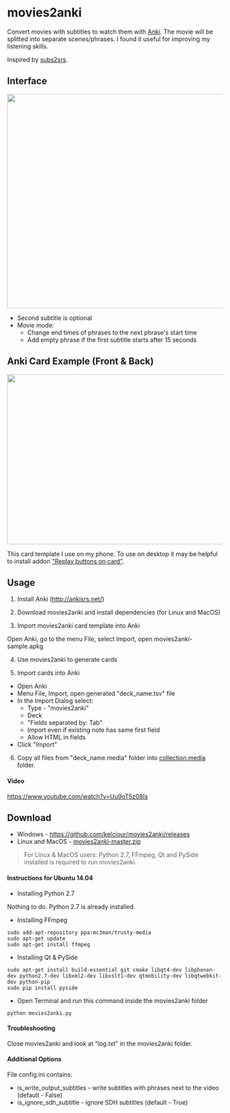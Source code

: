 #  movies2anki

Convert movies with subtitles to watch them with [Anki](http://ankisrs.net). The movie will be splitted into separate scenes/phrases. I found it useful for improving my listening skills.

Inspired by [subs2srs](http://subs2srs.sourceforge.net/).

## Interface

<img src="https://dl.dropboxusercontent.com/u/58886000/GitHub/movies2anki.png" width="775" height="499">

* Second subtitle is optional
* Movie mode:
  * Change end times of phrases to the next phrase's start time
  * Add empty phrase if the first subtitle starts after 15 seconds

## Anki Card Example (Front & Back)

<img src="https://dl.dropboxusercontent.com/u/58886000/GitHub/front-back-hints.png" width="775" height="396">

This card template I use on my phone. To use on desktop it may be helpful to install addon ["Replay buttons on card"](https://ankiweb.net/shared/info/498789867).

## Usage

1. Install Anki (http://ankisrs.net/)

2. Download movies2anki and install dependencies (for Linux and MacOS)

3. Import movies2anki card template into Anki

  Open Anki, go to the menu File, select Import, open movies2anki-sample.apkg

4. Use movies2anki to generate cards

5. Import cards into Anki
  * Open Anki
  * Menu File, Import, open generated "deck_name.tsv" file
  * In the Import Dialog select:
    * Type - "movies2anki"
    * Deck
    * "Fields separated by: Tab"
    * Import even if existing note has same first field
    * Allow HTML in fields
  * Click "Import"
6. Copy all files from "deck_name.media" folder into [collection.media](http://ankisrs.net/docs/manual.html#files) folder.

  #### Video

  https://www.youtube.com/watch?v=Uu9oT5z08Is

## Download

* Windows - https://github.com/kelciour/movies2anki/releases
* Linux and MacOS - [movies2anki-master.zip](https://github.com/kelciour/movies2anki/archive/master.zip)

> For Linux & MacOS users: Python 2.7, FFmpeg, Qt and PySide installed is required to run movies2anki.

#### Instructions for Ubuntu 14.04

* Installing Python 2.7

Nothing to do. Python 2.7 is already installed.

* Installing FFmpeg

```shell
sudo add-apt-repository ppa:mc3man/trusty-media
sudo apt-get update
sudo apt-get install ffmpeg
```

* Installing Qt & PySide

```shell
sudo apt-get install build-essential git cmake libqt4-dev libphonon-dev python2.7-dev libxml2-dev libxslt1-dev qtmobility-dev libqtwebkit-dev python-pip
sudo pip install pyside
```

* Open Terminal and run this command inside the movies2anki folder

```shell
python movies2anki.py
```

#### Troubleshooting

Close movies2anki and look at "log.txt" in the movies2anki folder.

#### Additional Options

File config.ini contains:
* is_write_output_subtitles - write subtitles with phrases next to the video (default - False)
* is_ignore_sdh_subtitle - ignore SDH subtitles (default - True)

